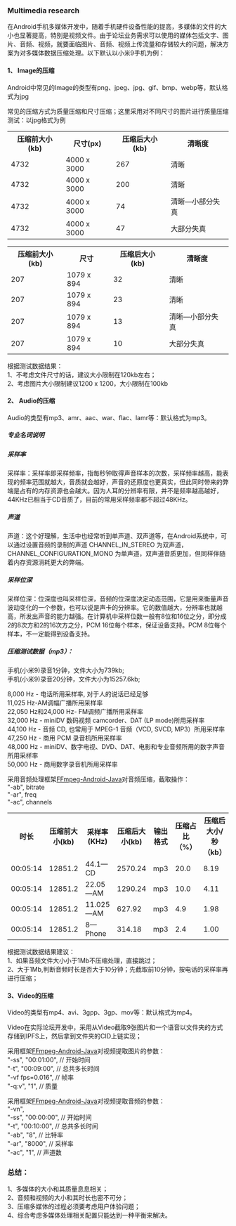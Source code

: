 ### Multimedia research
在Android手机多媒体开发中，随着手机硬件设备性能的提高，多媒体的文件的大小也显著提高，特别是视频文件。由于论坛业务需求可以使用的媒体包括文字、图片、音频、视频，就要面临图片、音频、视频上传流量和存储较大的问题，解决方案为对多媒体数据压缩处理。以下默认以小米9手机为例：

#### 1、 Image的压缩

Android中常见的Image的类型有png、jpeg、jpg、gif、bmp、webp等，默认格式为jpg

常见的压缩方式为质量压缩和尺寸压缩；这里采用对不同尺寸的图片进行质量压缩测试：以jpg格式为例

<table>
  <tr>
    <th>压缩前大小(kb)</th>
    <th>尺寸(px)</th>
    <th>压缩后大小(kb)</th>
    <th>清晰度</th>
  </tr>
  <tr>
    <td>4732</td>
    <td>4000 x 3000</td>
    <td>267</td>
    <td>清晰</td>
  </tr>
  <tr>
    <td>4732</td>
    <td>4000 x 3000</td>
    <td>200</td>
    <td>清晰</td>
  </tr>
  <tr>
    <td>4732</td>
    <td>4000 x 3000</td>
    <td>74</td>
    <td>清晰—小部分失真</td>
  </tr>
  <tr>
    <td>4732</td>
    <td>4000 x 3000</td>
    <td>47</td>
    <td>大部分失真</td>
  </tr>
</table>

<table>
  <tr>
    <th>压缩前大小(kb)</th>
    <th>尺寸</th>
    <th>压缩后大小(kb)</th>
    <th>清晰度</th>
  </tr>
  <tr>
    <td>207</td>
    <td>1079 x 894 </td>
    <td>32</td>
    <td>清晰</td>
  </tr>
  <tr>
   <td>207</td>
    <td>1079 x 894 </td>
    <td>23</td>
    <td>清晰</td>
  </tr>
  <tr>
   	 <td>207</td>
    <td>1079 x 894 </td>
    <td>13</td>
    <td>清晰—小部分失真</td>
  </tr>
  <tr>
    <td>207</td>
    <td>1079 x 894 </td>
    <td>10</td>
    <td>大部分失真</td>
  </tr>
</table>

根据测试数据结果：<br/>
1、不考虑文件尺寸的话，建议大小限制在120kb左右；<br/>
2、考虑图片大小限制建议1200 x 1200，大小限制在100kb

#### 2、 Audio的压缩
Audio的类型有mp3、amr、aac、war、flac、lamr等：默认格式为mp3。

##### 专业名词说明
##### 采样率
采样率：采样率即采样频率，指每秒钟取得声音样本的次数，采样频率越高，能表现的频率范围就越大，音质就会越好，声音的还原度也更真实，但此同时带来的弊端是占有的内存资源也会越大。因为人耳的分辨率有限，并不是频率越高越好，44KHz已相当于CD音质了，目前的常用采样频率都不超过48KHz。

##### 声道
声道：这个好理解，生活中也经常听到单声道、双声道等，在Android系统中，可以通过设置音频的录制的声道 CHANNEL\_IN\_STEREO 为双声道，CHANNEL\_CONFIGURATION\_MONO 为单声道，双声道音质更加，但同样伴随着内存资源消耗更大的弊端。

##### 采样位深
采样位深：位深度也叫采样位深，音频的位深度决定动态范围，它是用来衡量声音波动变化的一个参数，也可以说是声卡的分辨率。它的数值越大，分辨率也就越高，所发出声音的能力越强。在计算机中采样位数一般有8位和16位之分，即分成2的8次方和2的16次方之分，PCM 16位每个样本，保证设备支持。PCM 8位每个样本，不一定能得到设备支持。

##### 压缩测试数据（mp3）：
手机(小米9)录音1分钟，文件大小为739kb;<br/>
手机(小米9)录音20分钟，文件大小为15257.6kb;

8,000 Hz - 电话所用采样率, 对于人的说话已经足够<br/>
11,025 Hz-AM调幅广播所用采样率<br/>
22,050 Hz和24,000 Hz- FM调频广播所用采样率<br/>
32,000 Hz - miniDV 数码视频 camcorder、DAT (LP mode)所用采样率<br/>
44,100 Hz - 音频 CD, 也常用于 MPEG-1 音频（VCD, SVCD, MP3）所用采样率<br/>
47,250 Hz - 商用 PCM 录音机所用采样率<br/>
48,000 Hz - miniDV、数字电视、DVD、DAT、电影和专业音频所用的数字声音所用采样率<br/>
50,000 Hz - 商用数字录音机所用采样率<br/>

采用音频处理框架[FFmpeg-Android-Java](https://github.com/WritingMinds/ffmpeg-android-java)对音频压缩，截取操作：<br/>
"-ab", bitrate<br/>
"-ar", freq<br/>
"-ac", channels<br/>
<table>
  <tr>
    <th>时长</th>
    <th>压缩前大小(kb)</th>
    <th>采样率(KHz)</th>
    <th>压缩后大小(kb)</th>
    <th>输出格式</th>
    <th>压缩占比（%）</th>
    <th>压缩后大小/秒（kb）</th>
  </tr>
  <tr>
  	 <td>00:05:14</td>
  	 <td>12851.2</td>
    <td>44.1—CD</td>
    <td>2570.24</td>
    <td>mp3 </td>
    <td>20.0</td>
    <td>8.19</td>
  </tr>
  <tr>
  	 <td>00:05:14</td>
  	 <td>12851.2</td>
  	 <td>22.05—AM</td>
    <td>1290.24</td>
    <td>mp3</td>
    <td>10.0</td>
    <td>4.11</td>
  </tr>
  <tr>
  	 <td>00:05:14</td>
  	 <td>12851.2</td>
  	 <td>11.025—AM</td>
    <td>627.92</td>
    <td>mp3</td>
    <td>4.9</td>
    <td>1.98</td>
  </tr>
  <tr>
  	 <td>00:05:14</td>
  	 <td>12851.2</td>
  	 <td>8—Phone</td>
    <td>314.18</td>
    <td>mp3</td>
    <td>2.4</td>
    <td>1.00</td>
  </tr>
 </table>
根据测试数据结果建议：<br/>
1、如果音频文件大小小于1Mb不压缩处理，直接跳过；<br/>
2、大于1Mb,判断音频时长是否大于10分钟；先截取前10分钟，按电话的采样率再进行压缩；

#### 3、Video的压缩
Video的类型有mp4、avi、3gpp、3gp、mov等：默认格式为mp4。<br/>

Video在实际论坛开发中，采用从Video截取9张图片和一个语音以文件夹的方式存储到IPFS上，然后拿到文件夹的CID上链实现；

采用框架[FFmpeg-Android-Java](https://github.com/WritingMinds/ffmpeg-android-java)对视频提取图片的参数：<br/>
"-ss", "00:01:00",	// 开始时间<br/>
"-t", "00:09:00",	// 总共多长时间<br/>
"-vf fps=0.016",		// 帧率<br/>
"-q:v", "1",			// 质量<br/>

采用框架[FFmpeg-Android-Java](https://github.com/WritingMinds/ffmpeg-android-java)对视频提取音频的参数：<br/>
"-vn",<br/>
"-ss", "00:00:00",	// 开始时间<br/>
"-t", "00:10:00", 	// 总共多长时间<br/>
"-ab", "8", 			// 比特率<br/>
"-ar", "8000",  		// 采样率<br/>
"-ac", "1",   		// 声道数<br/>

### 总结：<br/>
1、多媒体的大小和其质量息息相关；<br/>
2、音频和视频的大小和其时长也密不可分；<br/>
3、压缩多媒体的过程必须要考虑用户体验问题；<br/>
4、综合考虑多媒体处理相关配置只能达到一种平衡来解决。
